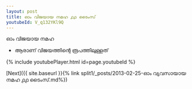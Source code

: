 ```yaml
---
layout: post
title: ഓം വിജയായ നമഹ ൧൧ ടൈംസ്
youtubeId: V_q132YKl9Q
---
```

 
 
 ഓം വിജയായ നമഹ 
 
 -  ആരാണ് വിജയത്തിന്റെ രൂപത്തിലുള്ളത് 
 
  
 
  
 
 
 
 
 
 


{% include youtubePlayer.html id=page.youtubeId %}
 
[Next]({{ site.baseurl }}{% link  split1/_posts/2013-02-25-ഓം വ്യവസായായ നമഹ ൧൧ ടൈംസ്.md%})
 
